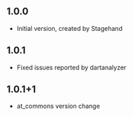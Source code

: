 ## 1.0.0

- Initial version, created by Stagehand
## 1.0.1

- Fixed issues reported by dartanalyzer
## 1.0.1+1

- at_commons version change